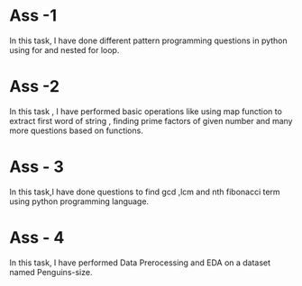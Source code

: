 # Ass -1
In this task, I have done different pattern programming questions in python using for and nested for loop.
# Ass -2
In this task , I have performed basic operations like using map function to extract first word of string , finding prime factors of given number and many more questions based on functions.
# Ass - 3
In this task,I have done questions to find gcd ,lcm and nth fibonacci term using python programming language.
# Ass - 4
In this task, I have performed Data Prerocessing and EDA on a dataset named Penguins-size.
